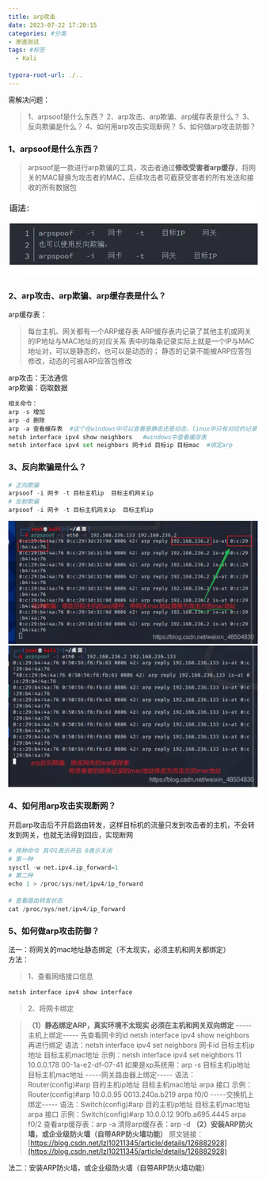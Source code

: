 ```yaml
---
title: arp攻击
date: 2023-07-22 17:20:15
categories: #分类
- 渗透测试
tags: #标签
  - Kali

typora-root-url: ./..
---
```



需解决问题：
> 1、arpsoof是什么东西？
> 2、arp攻击、arp欺骗、arp缓存表是什么？
> 3、反向欺骗是什么？
> 4、如何用arp攻击实现断网？
> 5、如何做arp攻击防御？

<a name="S81XL"></a>
### 1、arpsoof是什么东西？
> arpsoof是一款进行arp欺骗的工具，攻击者通过**修改受害者arp缓存**，将网关的MAC替换为攻击者的MAC，后续攻击者可截获受害者的所有发送和接收的所有数据包

![img](/images/img.png)
<a name="cLZMD"></a>

### 2、arp攻击、arp欺骗、arp缓存表是什么？
arp缓存表：
> 每台主机、网关都有一个ARP缓存表
> ARP缓存表内记录了其他主机或网关的IP地址与MAC地址的对应关系
> 表中的每条记录实际上就是一个IP与MAC地址对，可以是静态的，也可以是动态的；
> 静态的记录不能被ARP应答包修改，动态的可被ARP应答包修改

arp攻击：无法通信<br />arp欺骗：窃取数据
```python
相关命令：
arp -s 增加
arp -d 删除
arp -a 查看缓存表  #这个在windows中可以查看是静态还是动态，linux中只有对应的记录
netsh interface ipv4 show neighbors   #windows中查看缓存表
netsh interface ipv4 set neighbors 网卡id 目标ip 目标mac  #绑定arp
```
<a name="SUXku"></a>
### 3、反向欺骗是什么？
```python
# 正向欺骗
arpsoof -i 网卡 -t 目标主机ip  目标主机网关ip
# 反射欺骗
arpsoof -i 网卡 -t 目标主机网关ip  目标主机ip
```
![img_1](/images/img_1.png)![img_2](/images/img_2.png)
<a name="Q1DCO"></a>

### 4、如何用arp攻击实现断网？
开启arp攻击后不开启路由转发，这样目标机的流量只发到攻击者的主机，不会转发到网关，也就无法得到回应，实现断网
```python
# 两种命令 其中1表示开启 0表示关闭
# 第一种
sysctl -w net.ipv4.ip_forward=1
# 第二种
echo 1 > /proc/sys/net/ipv4/ip_forward   

# 查看路由转发状态
cat /proc/sys/net/ipv4/ip_forward 

```
<a name="weMKu"></a>
### 5、如何做arp攻击防御？
法一：将网关的mac地址静态绑定（不太现实，必须主机和网关都绑定）<br />方法：
> 1、查看网络接口信息

```python
netsh interface ipv4 show interface
```
> 2、将网卡绑定

> **（1）静态绑定ARP，真实环境不太现实 必须在主机和网关双向绑定**
>         -----主机上绑定-----
>         先查看网卡的id
>         netsh interface ipv4 show neighbors
>         再进行绑定
>         语法：netsh interface ipv4 set neighbors 网卡id  目标主机ip地址  目标主机mac地址
>         示例：netsh interface ipv4 set neighbors 11 10.0.0.178 00-1a-e2-df-07-41
>         如果是xp系统用：arp  -s  目标主机ip地址  目标主机mac地址
>  	-----网关路由器上绑定-----
>         语法：Router(config)#arp 目的主机ip地址 目标主机mac地址 arpa 接口
>         示例：Router(config)#arp 10.0.0.95 0013.240a.b219 arpa f0/0
>         -----交换机上绑定-----
>         语法：Switch(config)#arp 目的主机ip地址 目标主机mac地址 arpa 接口
>         示例：Switch(config)#arp 10.0.0.12 90fb.a695.4445 arpa f0/2
>     查看arp缓存表：arp  -a
>     清除arp缓存表：arp  -d
> **（2）安装ARP防火墙，或企业级防火墙（自带ARP防火墙功能）**
> 原文链接：[https://blog.csdn.net/lzl10211345/article/details/126882928](https://blog.csdn.net/lzl10211345/article/details/126882928)

法二：安装ARP防火墙，或企业级防火墙（自带ARP防火墙功能）
